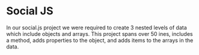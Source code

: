 Social JS 
====================

In our social.js project we were required to create 3 nested levels of data which include objects and arrays. This project spans over 50 ines, includes a method, adds properties to the object, and adds items to the arrays in the data. 